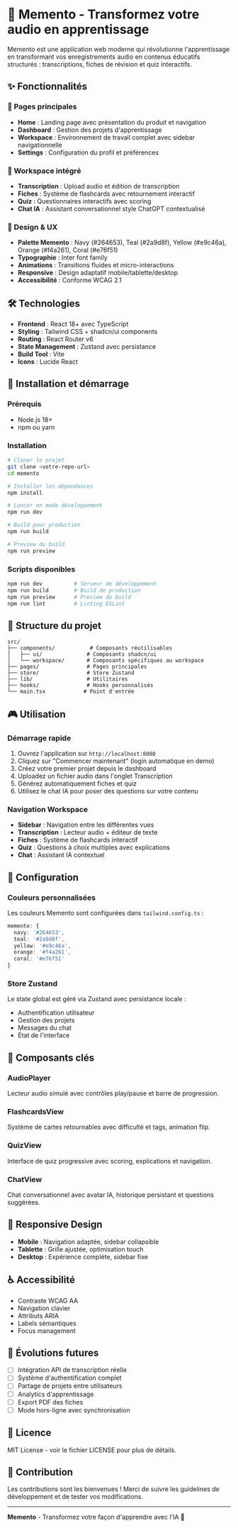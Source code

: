 
# 🧠 Memento - Transformez votre audio en apprentissage

Memento est une application web moderne qui révolutionne l'apprentissage en transformant vos enregistrements audio en contenus éducatifs structurés : transcriptions, fiches de révision et quiz interactifs.

## ✨ Fonctionnalités

### 🎯 Pages principales
- **Home** : Landing page avec présentation du produit et navigation
- **Dashboard** : Gestion des projets d'apprentissage
- **Workspace** : Environnement de travail complet avec sidebar navigationnelle
- **Settings** : Configuration du profil et préférences

### 🔧 Workspace intégré
- **Transcription** : Upload audio et édition de transcription
- **Fiches** : Système de flashcards avec retournement interactif
- **Quiz** : Questionnaires interactifs avec scoring
- **Chat IA** : Assistant conversationnel style ChatGPT contextualisé

### 🎨 Design & UX
- **Palette Memento** : Navy (#264653), Teal (#2a9d8f), Yellow (#e9c46a), Orange (#f4a261), Coral (#e76f51)
- **Typographie** : Inter font family
- **Animations** : Transitions fluides et micro-interactions
- **Responsive** : Design adaptatif mobile/tablette/desktop
- **Accessibilité** : Conforme WCAG 2.1

## 🛠 Technologies

- **Frontend** : React 18+ avec TypeScript
- **Styling** : Tailwind CSS + shadcn/ui components
- **Routing** : React Router v6
- **State Management** : Zustand avec persistance
- **Build Tool** : Vite
- **Icons** : Lucide React

## 🚀 Installation et démarrage

### Prérequis
- Node.js 18+
- npm ou yarn

### Installation

```bash
# Cloner le projet
git clone <votre-repo-url>
cd memento

# Installer les dépendances
npm install

# Lancer en mode développement
npm run dev

# Build pour production
npm run build

# Preview du build
npm run preview
```

### Scripts disponibles

```bash
npm run dev          # Serveur de développement
npm run build        # Build de production  
npm run preview      # Preview du build
npm run lint         # Linting ESLint
```

## 📁 Structure du projet

```
src/
├── components/           # Composants réutilisables
│   ├── ui/              # Composants shadcn/ui
│   └── workspace/       # Composants spécifiques au workspace
├── pages/               # Pages principales
├── store/               # Store Zustand
├── lib/                 # Utilitaires
├── hooks/               # Hooks personnalisés
└── main.tsx            # Point d'entrée
```

## 🎮 Utilisation

### Démarrage rapide
1. Ouvrez l'application sur `http://localhost:8080`
2. Cliquez sur "Commencer maintenant" (login automatique en demo)
3. Créez votre premier projet depuis le dashboard
4. Uploadez un fichier audio dans l'onglet Transcription
5. Générez automatiquement fiches et quiz
6. Utilisez le chat IA pour poser des questions sur votre contenu

### Navigation Workspace
- **Sidebar** : Navigation entre les différentes vues
- **Transcription** : Lecteur audio + éditeur de texte
- **Fiches** : Système de flashcards interactif
- **Quiz** : Questions à choix multiples avec explications
- **Chat** : Assistant IA contextuel

## 🔧 Configuration

### Couleurs personnalisées
Les couleurs Memento sont configurées dans `tailwind.config.ts` :

```typescript
memento: {
  navy: '#264653',
  teal: '#2a9d8f', 
  yellow: '#e9c46a',
  orange: '#f4a261',
  coral: '#e76f51'
}
```

### Store Zustand
Le state global est géré via Zustand avec persistance locale :
- Authentification utilisateur
- Gestion des projets
- Messages du chat
- État de l'interface

## 🎨 Composants clés

### AudioPlayer
Lecteur audio simulé avec contrôles play/pause et barre de progression.

### FlashcardsView
Système de cartes retournables avec difficulté et tags, animation flip.

### QuizView  
Interface de quiz progressive avec scoring, explications et navigation.

### ChatView
Chat conversationnel avec avatar IA, historique persistant et questions suggérées.

## 📱 Responsive Design

- **Mobile** : Navigation adaptée, sidebar collapsible
- **Tablette** : Grille ajustée, optimisation touch
- **Desktop** : Expérience complète, sidebar fixe

## ♿ Accessibilité

- Contraste WCAG AA
- Navigation clavier
- Attributs ARIA
- Labels sémantiques
- Focus management

## 🔮 Évolutions futures

- [ ] Intégration API de transcription réelle
- [ ] Système d'authentification complet  
- [ ] Partage de projets entre utilisateurs
- [ ] Analytics d'apprentissage
- [ ] Export PDF des fiches
- [ ] Mode hors-ligne avec synchronisation

## 📄 Licence

MIT License - voir le fichier LICENSE pour plus de détails.

## 🤝 Contribution

Les contributions sont les bienvenues ! Merci de suivre les guidelines de développement et de tester vos modifications.

---

**Memento** - Transformez votre façon d'apprendre avec l'IA 🚀
